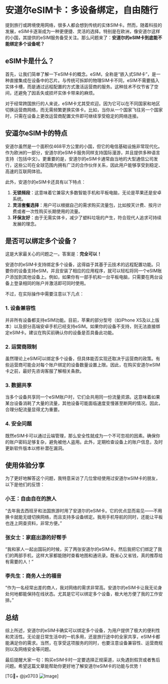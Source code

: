 # 安道尔eSIM卡：多设备绑定，自由随行

提到旅行或跨境使用网络，很多人都会想到传统的实体SIM卡。然而，随着科技的发展，eSIM卡逐渐成为一种更便捷、灵活的选择。特别是在欧洲，像安道尔这样的小国，其提供的eSIM服务备受关注。那么问题来了：**安道尔的eSIM卡到底能不能绑定多个设备呢？**

## eSIM卡是什么？

首先，让我们简单了解一下eSIM卡的概念。eSIM，全称是“嵌入式SIM卡”，是一种直接集成在设备中的芯片。与传统可拆卸的物理SIM卡不同，eSIM不需要插入实体卡槽，而是通过远程配置的方式激活运营商的服务。这种技术不仅节省了空间，还避免了因丢失或损坏实体卡带来的麻烦。

对于经常跨国旅行的人来说，eSIM卡尤其受欢迎。因为它可以在不同国家和地区切换运营商网络，而无需频繁更换实体卡。比如，当你从一个国家飞往另一个国家时，只需在设备上更改运营商配置文件即可继续享受稳定的网络连接。

## 安道尔eSIM卡的特点

安道尔虽然是一个面积仅468平方公里的小国，但它的电信基础设施非常现代化。作为欧洲的一部分，安道尔的eSIM卡服务同样支持国际漫游，并且提供多种语言支持（包括中文）。更重要的是，安道尔的eSIM卡通常由当地的大型通信公司发行，这些公司在全球范围内拥有广泛的合作伙伴关系，因此用户能够享受到稳定、高速的互联网体验。

此外，安道尔的eSIM卡还具有以下特点：

1. **无锁频段**：这意味着它兼容大多数智能手机和平板电脑，无论是苹果还是安卓系统。
2. **灵活套餐选择**：用户可以根据自己的需求购买流量包，比如按天计费、按月计费或者一次性购买长期使用的流量。
3. **环保友好**：由于无需实体卡，减少了塑料垃圾的产生，符合现代人追求可持续发展的理念。

## 是否可以绑定多个设备？

这是大家最关心的问题之一。答案是：**完全可以！**

安道尔的eSIM卡支持绑定多个设备，这得益于其基于云技术的远程配置功能。只要你的设备支持eSIM，并且安装了相应的应用程序，就可以轻松将同一个eSIM账户添加到其他设备上。例如，如果你有一部手机和一台平板电脑，只需要在两台设备上登录相同的账户并激活即可同时使用。

不过，在实际操作中需要注意以下几点：

### 1. **设备兼容性**
并非所有设备都支持eSIM功能。目前，苹果的部分型号（如iPhone XS及以上版本）以及部分高端安卓手机已经支持eSIM。如果你的设备不支持，则无法直接绑定eSIM卡。建议在购买前确认你的设备是否具备此功能。

### 2. **运营商限制**
虽然理论上eSIM可以绑定多个设备，但具体能否实现还取决于运营商的政策。有些运营商可能会对每个账户绑定的设备数量设置上限。因此，在购买安道尔eSIM卡之前，最好先咨询客服了解相关条款。

### 3. **数据共享**
当多个设备共享同一个eSIM账户时，它们会共用同一份流量资源。这意味着如果某台设备消耗了大量的流量，其他设备可能面临速度变慢甚至断网的情况。因此，合理分配流量显得尤为重要。

### 4. **安全问题**
既然eSIM卡可以通过云端管理，那么安全性就成为一个不可忽视的因素。确保你的账户密码足够复杂，避免被他人盗用。此外，定期检查设备上的账户信息，及时更新软件版本以修补潜在漏洞。

## 使用体验分享

为了更好地解答这个问题，我特意采访了几位曾经使用过安道尔eSIM卡的朋友，以下是他们的反馈：

### 小王：自由自在的旅人
“去年我去西班牙和法国旅游时用了安道尔的eSIM卡。它的优点显而易见——不用换卡就能无缝切换网络，而且支持多设备绑定。我用手机导航的同时，还能让平板也连上网查资料，非常方便。”

### 张女士：家庭出游的好帮手
“我和家人一起出国玩的时候，买了两张安道尔的eSIM卡。然后我把它们绑定了我们的两部手机，这样大家都能随时查看地图和通讯录。既省心又省钱，真的推荐给有需要的人！”

### 李先生：商务人士的福音
“作为一名经常出差的商人，我对网络的需求非常高。安道尔的eSIM卡让我无论身处何地都能保持在线状态。尤其是它可以绑定多个设备，极大地方便了我的工作安排。”

## 总结

综上所述，安道尔的eSIM卡确实可以绑定多个设备，为用户提供了极大的便利性和灵活性。无论是日常生活中的一机多用，还是旅行途中的全家共享，eSIM卡都能满足你的需求。当然，在享受这项服务的同时，也要注意设备兼容性、运营商规则以及网络安全等问题。

最后提醒大家一句：购买eSIM卡时一定要选择正规渠道，以免遇到假货或者售后问题。希望这篇文章能帮助你更好地了解安道尔eSIM卡的功能与优势！

[TG💪+ @jx0703 ![Image](https://github.com/user-attachments/assets/dbca1d08-cadb-493c-b0ec-ad6f7a83f270)]